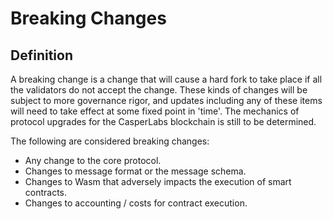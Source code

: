 # Breaking Changes

## Definition

A breaking change is a change that will cause a hard fork to take place if all the validators do not accept the change. These kinds of changes will be subject to more governance rigor, and updates including any of these items will need to take effect at some fixed point in 'time'. The mechanics of protocol upgrades for the CasperLabs blockchain is still to be determined.

The following are considered breaking changes:

* Any change to the core protocol.
* Changes to message format or the message schema.
* Changes to Wasm that adversely impacts the execution of smart contracts.
* Changes to accounting / costs for contract execution.

